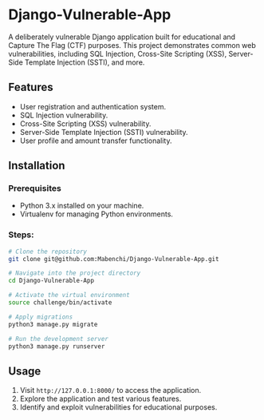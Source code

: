 # Django-Vulnerable-App

A deliberately vulnerable Django application built for educational and Capture The Flag (CTF) purposes. This project demonstrates common web vulnerabilities, including SQL Injection, Cross-Site Scripting (XSS), Server-Side Template Injection (SSTI), and more.

## Features
- User registration and authentication system.
- SQL Injection vulnerability.
- Cross-Site Scripting (XSS) vulnerability.
- Server-Side Template Injection (SSTI) vulnerability.
- User profile and amount transfer functionality.

## Installation

### Prerequisites
- Python 3.x installed on your machine.
- Virtualenv for managing Python environments.

### Steps:

```bash
# Clone the repository
git clone git@github.com:Mabenchi/Django-Vulnerable-App.git

# Navigate into the project directory
cd Django-Vulnerable-App

# Activate the virtual environment
source challenge/bin/activate

# Apply migrations
python3 manage.py migrate

# Run the development server
python3 manage.py runserver
```

## Usage
1. Visit `http://127.0.0.1:8000/` to access the application.
2. Explore the application and test various features.
3. Identify and exploit vulnerabilities for educational purposes.

